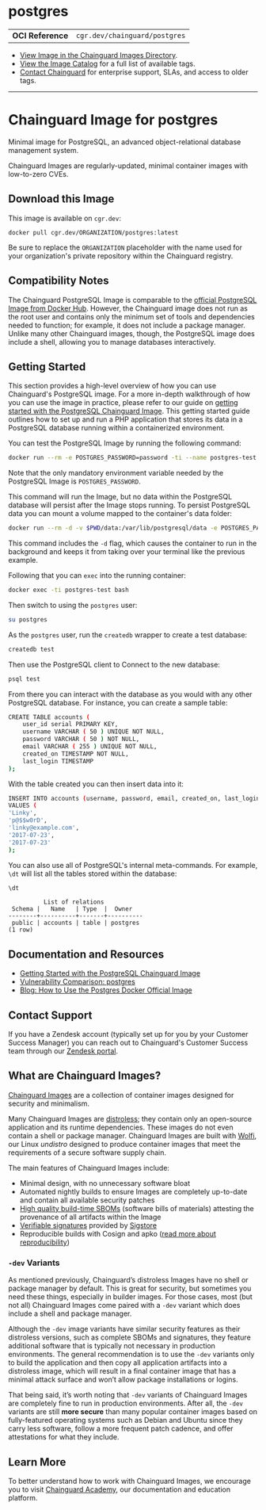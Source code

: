 <!--monopod:start-->
# postgres
| | |
| - | - |
| **OCI Reference** | `cgr.dev/chainguard/postgres` |


* [View Image in the Chainguard Images Directory](https://images.chainguard.dev/directory/image/postgres/overview).
* [View the Image Catalog](https://console.chainguard.dev/images/catalog) for a full list of available tags.
* [Contact Chainguard](https://www.chainguard.dev/chainguard-images) for enterprise support, SLAs, and access to older tags.

---
<!--monopod:end-->

<!--overview:start-->
# Chainguard Image for postgres

Minimal image for PostgreSQL, an advanced object-relational database management system.

Chainguard Images are regularly-updated, minimal container images with low-to-zero CVEs.
<!--overview:end-->

<!--getting:start-->
## Download this Image
This image is available on `cgr.dev`:

```
docker pull cgr.dev/ORGANIZATION/postgres:latest
```

Be sure to replace the `ORGANIZATION` placeholder with the name used for your organization's private repository within the Chainguard registry.
<!--getting:end-->

<!--body:start-->
## Compatibility Notes

The Chainguard PostgreSQL Image is comparable to the [official PostgreSQL Image from Docker Hub](https://hub.docker.com/_/postgres). However, the Chainguard image does not run as the root user and contains only the minimum set of tools and dependencies needed to function; for example, it does not include a package manager. Unlike many other Chainguard images, though, the PostgreSQL image does include a shell, allowing you to manage databases interactively.

## Getting Started

This section provides a high-level overview of how you can use Chainguard's PostgreSQL image. For a more in-depth walkthrough of how you can use the image in practice, please refer to our guide on [getting started with the PostgreSQL Chainguard Image](https://edu.chainguard.dev/chainguard/chainguard-images/getting-started/getting-started-postgres/). This getting started guide outlines how to set up and run a PHP application that stores its data in a PostgreSQL database running within a containerized environment.

You can test the PostgreSQL Image by running the following command:

```sh
docker run --rm -e POSTGRES_PASSWORD=password -ti --name postgres-test cgr.dev/chainguard/postgres:latest
```

Note that the only mandatory environment variable needed by the PostgreSQL Image is `POSTGRES_PASSWORD`. 

This command will run the Image, but no data within the PostgreSQL database will persist after the Image stops running. To persist PostgreSQL data you can mount a volume mapped to the container's data folder:

```sh
docker run --rm -d -v $PWD/data:/var/lib/postgresql/data -e POSTGRES_PASSWORD=password -ti --name postgres-test cgr.dev/chainguard/postgres:latest
```

This command includes the `-d` flag, which causes the container to run in the background and keeps it from taking over your terminal like the previous example.

Following that you can `exec` into the running container:

```sh
docker exec -ti postgres-test bash
```

Then switch to using the `postgres` user:

```sh
su postgres
```

As the `postgres` user, run the `createdb` wrapper to create a test database:

```sh
createdb test
```

Then use the PostgreSQL client to Connect to the new database: 

```sh
psql test
```

From there you can interact with the database as you would with any other PostgreSQL database. For instance, you can create a sample table:

```sh
CREATE TABLE accounts (
	user_id serial PRIMARY KEY,
	username VARCHAR ( 50 ) UNIQUE NOT NULL,
	password VARCHAR ( 50 ) NOT NULL,
	email VARCHAR ( 255 ) UNIQUE NOT NULL,
	created_on TIMESTAMP NOT NULL,
	last_login TIMESTAMP
);
```

With the table created you can then insert data into it:

```sh
INSERT INTO accounts (username, password, email, created_on, last_login)
VALUES (
'Linky',
'p@$$w0rD',
'linky@example.com',
'2017-07-23',
'2017-07-23'
);
```

You can also use all of PostgreSQL's internal meta-commands. For example, `\dt` will list all the tables stored within the database:

```sh
\dt
```
```
          List of relations
 Schema |   Name   | Type  |  Owner
--------+----------+-------+----------
 public | accounts | table | postgres
(1 row)
```


## Documentation and Resources

* [Getting Started with the PostgreSQL Chainguard Image](https://edu.chainguard.dev/chainguard/chainguard-images/getting-started/postgres/)
* [Vulnerability Comparison: postgres](https://edu.chainguard.dev/chainguard/chainguard-images/vuln-comparison/postgres/)
* [Blog: How to Use the Postgres Docker Official Image](https://www.docker.com/blog/how-to-use-the-postgres-docker-official-image/)
<!--body:end-->

## Contact Support

If you have a Zendesk account (typically set up for you by your Customer Success Manager) you can reach out to Chainguard's Customer Success team through our [Zendesk portal](https://support.chainguard.dev/hc/en-us).

## What are Chainguard Images?

[Chainguard Images](https://www.chainguard.dev/chainguard-images?utm_source=readmes) are a collection of container images designed for security and minimalism.

Many Chainguard Images are [distroless](https://edu.chainguard.dev/chainguard/chainguard-images/getting-started-distroless/); they contain only an open-source application and its runtime dependencies. These images do not even contain a shell or package manager. Chainguard Images are built with [Wolfi](https://edu.chainguard.dev/open-source/wolfi/overview), our Linux _undistro_ designed to produce container images that meet the requirements of a secure software supply chain.

The main features of Chainguard Images include:

* Minimal design, with no unnecessary software bloat
* Automated nightly builds to ensure Images are completely up-to-date and contain all available security patches
* [High quality build-time SBOMs](https://edu.chainguard.dev/chainguard/chainguard-images/working-with-images/retrieve-image-sboms/) (software bills of materials) attesting the provenance of all artifacts within the Image
* [Verifiable signatures](https://edu.chainguard.dev/chainguard/chainguard-images/working-with-images/retrieve-image-sboms/) provided by [Sigstore](https://edu.chainguard.dev/open-source/sigstore/cosign/an-introduction-to-cosign/)
* Reproducible builds with Cosign and apko ([read more about reproducibility](https://www.chainguard.dev/unchained/reproducing-chainguards-reproducible-image-builds))

### `-dev` Variants

As mentioned previously, Chainguard’s distroless Images have no shell or package manager by default. This is great for security, but sometimes you need these things, especially in builder images. For those cases, most (but not all) Chainguard Images come paired with a `-dev` variant which does include a shell and package manager.

Although the `-dev` image variants have similar security features as their distroless versions, such as complete SBOMs and signatures, they feature additional software that is typically not necessary in production environments. The general recommendation is to use the `-dev` variants only to build the application and then copy all application artifacts into a distroless image, which will result in a final container image that has a minimal attack surface and won’t allow package installations or logins.

That being said, it’s worth noting that `-dev` variants of Chainguard Images are completely fine to run in production environments. After all, the `-dev` variants are still **more secure** than many popular container images based on fully-featured operating systems such as Debian and Ubuntu since they carry less software, follow a more frequent patch cadence, and offer attestations for what they include.

## Learn More

To better understand how to work with Chainguard Images, we encourage you to visit [Chainguard Academy](https://edu.chainguard.dev/), our documentation and education platform.